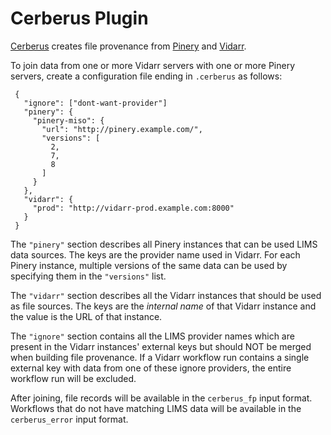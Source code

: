 # Cerberus Plugin
[Cerberus](https://github.com/oicr-gsi/cerberus) creates file provenance from
[Pinery](http://github.com/oicr-gsi/pinery) and
[Vidarr](https://github.com/oicr-gsi/vidarr).

To join data from one or more Vidarr servers with one or more Pinery servers,
create a configuration file ending in `.cerberus` as follows:

     {
       "ignore": ["dont-want-provider"]
       "pinery": {
         "pinery-miso": {
           "url": "http://pinery.example.com/",
           "versions": [
             2,
             7,
             8
           ]
         }
       },
       "vidarr": {
         "prod": "http://vidarr-prod.example.com:8000"
       }
     }

The `"pinery"` section describes all Pinery instances that can be used LIMS
data sources. The keys are the provider name used in Vidarr. For each Pinery
instance, multiple versions of the same data can be used by specifying them in
the `"versions"` list.

The `"vidarr"` section describes all the Vidarr instances that should be used
as file sources. The keys are the _internal name_ of that Vidarr instance and
the value is the URL of that instance.

The `"ignore"` section contains all the LIMS provider names which are present
in the Vidarr instances' external keys but should NOT be merged when building
file provenance. If a Vidarr workflow run contains a single external key with data
from one of these ignore providers, the entire workflow run will be excluded.

After joining, file records will be available in the `cerberus_fp` input
format. Workflows that do not have matching LIMS data will be available in the
`cerberus_error` input format.
